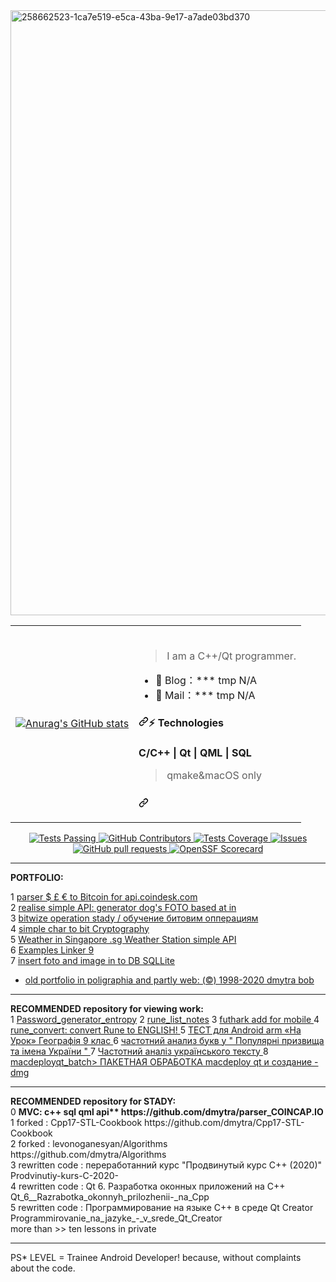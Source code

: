 <img width="968" alt="258662523-1ca7e519-e5ca-43ba-9e17-a7ade03bd370" src="https://github.com/dmytra/dmytra/assets/105235692/6878a4f0-b2ec-4295-a217-f4326f9b6923">
<table style="border:hidden;"><tr><td> 
  
  [![Anurag's GitHub stats](https://github-readme-stats.vercel.app/api?username=dmytra)](https://github.com/dmytra/github-readme-stats)
  
</td><td>
<br>
  
<blockquote>
<p dir="auto">I am a C++/Qt programmer.</p>
</blockquote>
<ul dir="auto">
<li>🏡 Blog：*** tmp N/A</li>
<li>💬 Mail：*** tmp N/A</li>
</ul>
<h4 dir="auto"><a id="user-content--technologies" class="anchor" aria-hidden="true" tabindex="-1" href="#-technologies"><svg class="octicon octicon-link" viewBox="0 0 16 16" version="1.1" width="16" height="16" aria-hidden="true"><path d="m7.775 3.275 1.25-1.25a3.5 3.5 0 1 1 4.95 4.95l-2.5 2.5a3.5 3.5 0 0 1-4.95 0 .751.751 0 0 1 .018-1.042.751.751 0 0 1 1.042-.018 1.998 1.998 0 0 0 2.83 0l2.5-2.5a2.002 2.002 0 0 0-2.83-2.83l-1.25 1.25a.751.751 0 0 1-1.042-.018.751.751 0 0 1-.018-1.042Zm-4.69 9.64a1.998 1.998 0 0 0 2.83 0l1.25-1.25a.751.751 0 0 1 1.042.018.751.751 0 0 1 .018 1.042l-1.25 1.25a3.5 3.5 0 1 1-4.95-4.95l2.5-2.5a3.5 3.5 0 0 1 4.95 0 .751.751 0 0 1-.018 1.042.751.751 0 0 1-1.042.018 1.998 1.998 0 0 0-2.83 0l-2.5 2.5a1.998 1.998 0 0 0 0 2.83Z"></path></svg></a>⚡ Technologies</h4>
<p><b>C/C++ | Qt | QML | SQL</b>
  <blockquote>
<p dir="auto">qmake&macOS only</p>
</blockquote>
</p>
<h3 dir="auto"><a id="user-content--------------" class="anchor" aria-hidden="true" tabindex="-1" href="#-------------"><svg class="octicon octicon-link" viewBox="0 0 16 16" version="1.1" width="16" height="16" aria-hidden="true"><path d="m7.775 3.275 1.25-1.25a3.5 3.5 0 1 1 4.95 4.95l-2.5 2.5a3.5 3.5 0 0 1-4.95 0 .751.751 0 0 1 .018-1.042.751.751 0 0 1 1.042-.018 1.998 1.998 0 0 0 2.83 0l2.5-2.5a2.002 2.002 0 0 0-2.83-2.83l-1.25 1.25a.751.751 0 0 1-1.042-.018.751.751 0 0 1-.018-1.042Zm-4.69 9.64a1.998 1.998 0 0 0 2.83 0l1.25-1.25a.751.751 0 0 1 1.042.018.751.751 0 0 1 .018 1.042l-1.25 1.25a3.5 3.5 0 1 1-4.95-4.95l2.5-2.5a3.5 3.5 0 0 1 4.95 0 .751.751 0 0 1-.018 1.042.751.751 0 0 1-1.042.018 1.998 1.998 0 0 0-2.83 0l-2.5 2.5a1.998 1.998 0 0 0 0 2.83Z"></path></svg></a>
</td></tr></table>

  <p align="center">
    <a href="https://github.com/anuraghazra/github-readme-stats/actions">
      <img alt="Tests Passing" src="https://github.com/anuraghazra/github-readme-stats/workflows/Test/badge.svg" />
    </a>
    <a href="https://github.com/anuraghazra/github-readme-stats/graphs/contributors">
      <img alt="GitHub Contributors" src="https://img.shields.io/github/contributors/anuraghazra/github-readme-stats" />
    </a>
    <a href="https://codecov.io/gh/anuraghazra/github-readme-stats">
      <img alt="Tests Coverage" src="https://codecov.io/gh/anuraghazra/github-readme-stats/branch/master/graph/badge.svg" />
    </a>
    <a href="https://github.com/anuraghazra/github-readme-stats/issues">
      <img alt="Issues" src="https://img.shields.io/github/issues/anuraghazra/github-readme-stats?color=0088ff" />
    </a>
    <a href="https://github.com/anuraghazra/github-readme-stats/pulls">
      <img alt="GitHub pull requests" src="https://img.shields.io/github/issues-pr/anuraghazra/github-readme-stats?color=0088ff" />
    </a>
    <a href="https://securityscorecards.dev/viewer/?uri=github.com/anuraghazra/github-readme-stats">
      <img alt="OpenSSF Scorecard" src="https://api.securityscorecards.dev/projects/github.com/anuraghazra/github-readme-stats/badge" />
    </a>
<hr>
<b>PORTFOLIO:</b> <br>
    
1 <a href=https://github.com/dmytra/parser_bitkon_api.coindesk.com>parser $ £ € to Bitcoin for api.coindesk.com </a> <br>
2 <a href=https://github.com/dmytra/DOG_her_REST_main>realise simple API: generator dog's FOTO  based at in</a><br>
3 <a href=https://github.com/dmytra/bit_operation_stady>bitwize operation stady / обучение битовим опперациям</a><br>
4 <a href=https://github.com/dmytra/char_to_bit_Cryptography->simple char to bit Cryptography</a><br> 
5 <a href=https://github.com/dmytra/WeatherStation_Weather_in_Singapore->Weather in Singapore .sg Weather Station simple API</a><br> 
6 <a href=https://github.com/dmytra/examples_componovschik9>Examples Linker 9</a><br>
7 <a href=https://github.com/dmytra/imageDBinsert>insert foto and image in to DB SQLLite</a><br>
    
* <a href=https://github.com/dmytra/OLD_PORTOLIO_github_dmytra>old portfolio  in poligraphia and partly web: (©) 1998-2020 dmytra bob</a>

<hr>
<b>RECOMMENDED repository for viewing work:</b> <br>
1 <a target=”_blank” href=https://github.com/dmytra/Password_generator_entropy>Password_generator_entropy</a>
2 <a target=”_blank”  href=https://github.com/dmytra/rune_list_notes>rune_list_notes</a>
3 <a target=”_blank”  href=https://github.com/dmytra/futhark>futhark add for mobile   </a>
4 <a target=”_blank”  href=https://github.com/dmytra/rune_converter>rune_convert: convert Rune to ENGLISH!  </a>
5 <a target=”_blank”  href=https://github.com/dmytra/tested-for-gegraphy-9-class-ukr>ТЕСТ для Android arm «На Урок» Географія 9 клас </a>
6 <a target=”_blank”  href=https://github.com/dmytra/db_ua_famile_stat_charts>частотний анализ букв у " Популярні призвища та імена України " </a>
7 <a target=”_blank”  href=https://github.com/dmytra/text_chast_analiz_for_ukr>Частотний аналіз українського тексту  </a>
8 <a target=”_blank”  href=https://github.com/dmytra/macdeployqt_batch>macdeployqt_batch> ПАКЕТНАЯ ОБРАБОТКА macdeploy qt и создание -dmg  </a>
<hr>
<b>RECOMMENDED repository for STADY:</b> <br>
0 <b>MVC: c++ sql qml api** https://github.com/dmytra/parser_COINCAP.IO </b><br>
1 forked : Cpp17-STL-Cookbook https://github.com/dmytra/Cpp17-STL-Cookbook  <br>
2 forked : levonoganesyan/Algorithms https://github.com/dmytra/Algorithms  <br>
3 rewritten code : переработанний курс "Продвинутый курс С++ (2020)" Prodvinutiy-kurs-C-2020-  <br>
4 rewritten code : Qt 6. Разработка оконных приложений на C++ Qt_6__Razrabotka_okonnyh_prilozhenii-_na_Cpp  <br>
5 rewritten code : Программирование на языке С++ в среде Qt Creator Programmirovanie_na_jazyke_-_v_srede_Qt_Creator  <br>
more than >> ten  lessons in private
<hr>
PS* LEVEL = Trainee Android Developer! because, without complaints about the code.
